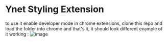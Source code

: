 # Ynet Styling Extension

to use it enable developer mode in chrome extensions, clone this repo and load the folder into chrome and that's it, it should look different
example of it working : ![image](https://user-images.githubusercontent.com/49613537/109526330-1a152b00-7abb-11eb-99c8-bb621fcef148.png)
